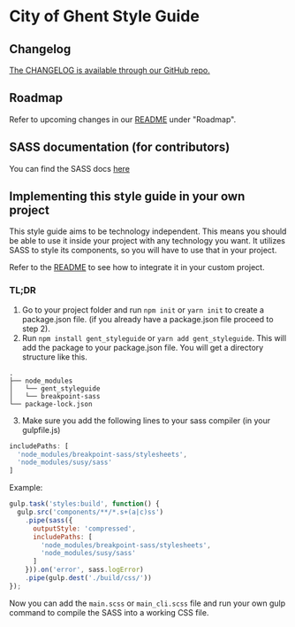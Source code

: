 # City of Ghent Style Guide

## Changelog

[The CHANGELOG is available through our GitHub repo.](https://github.com/StadGent/fractal_styleguide_gent-base/blob/develop/CHANGELOG.md)

## Roadmap

Refer to upcoming changes in our [README](https://github.com/StadGent/fractal_styleguide_gent-base/blob/develop/README.md)
under "Roadmap".

## SASS documentation (for contributors) 

You can find the SASS docs <a href="{{path '/sassdocs'}}" target="_blank">here</a>


## Implementing this style guide in your own project

This style guide aims to be technology independent. This means you should be
able to use it inside your project with any technology you want. It utilizes
SASS to style its components, so you will have to use that in your project.

Refer to the [README](https://github.com/StadGent/fractal_styleguide_gent-base/blob/develop/README.md)
to see how to integrate it in your custom project.

### TL;DR

1. Go to your project folder and run `npm init` or `yarn init` to create a
  package.json file.
  (if you already have a package.json file proceed to step 2).
2. Run `npm install gent_styleguide` or `yarn add gent_styleguide`.
  This will add the package to your package.json file.
  You will get a directory structure like this.

```nolang
.
├── node_modules
│   └── gent_styleguide
│   └── breakpoint-sass
└── package-lock.json
```

3. Make sure you add the following lines to your sass compiler (in your
  gulpfile.js)

```javascript
includePaths: [
  'node_modules/breakpoint-sass/stylesheets',
  'node_modules/susy/sass'
]
```

Example:

```javascript
gulp.task('styles:build', function() {
  gulp.src('components/**/*.s+(a|c)ss')
    .pipe(sass({
      outputStyle: 'compressed',
      includePaths: [
        'node_modules/breakpoint-sass/stylesheets',
        'node_modules/susy/sass'
      ]
    })).on('error', sass.logError)
    .pipe(gulp.dest('./build/css/'))
});
```

Now you can add the `main.scss` or `main_cli.scss` file and run your own gulp
command to compile the SASS into a working CSS file.
